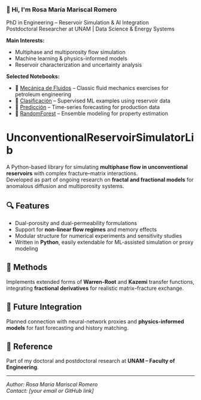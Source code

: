 ### 👋 Hi, I'm Rosa María Mariscal Romero  
PhD in Engineering – Reservoir Simulation & AI Integration  
Postdoctoral Researcher at UNAM | Data Science & Energy Systems  

**Main Interests:**  
- Multiphase and multiporosity flow simulation  
- Machine learning & physics-informed models  
- Reservoir characterization and uncertainty analysis  

**Selected Notebooks:**  
- 🧮 [Mecánica de Fluidos](link) – Classic fluid mechanics exercises for petroleum engineering  
- 🤖 [Clasificación](link) – Supervised ML examples using reservoir data  
- 🔮 [Predicción](link) – Time-series forecasting for production data  
- 🌲 [RandomForest](link) – Ensemble modeling for property estimation  

# UnconventionalReservoirSimulatorLib

A Python-based library for simulating **multiphase flow in unconventional reservoirs** with complex fracture–matrix interactions.  
Developed as part of ongoing research on **fractal and fractional models** for anomalous diffusion and multiporosity systems.

## 🔍 Features
- Dual-porosity and dual-permeability formulations  
- Support for **non-linear flow regimes** and memory effects  
- Modular structure for numerical experiments and sensitivity studies  
- Written in **Python**, easily extendable for ML-assisted simulation or proxy modeling

## 🧠 Methods
Implements extended forms of **Warren-Root** and **Kazemi** transfer functions, integrating **fractional derivatives** for realistic matrix–fracture exchange.

## 🚀 Future Integration
Planned connection with neural-network proxies and **physics-informed models** for fast forecasting and history matching.

## 🧾 Reference
Part of my doctoral and postdoctoral research at **UNAM – Faculty of Engineering**.

---

*Author: Rosa María Mariscal Romero*  
*Contact: [your email or GitHub link]*
